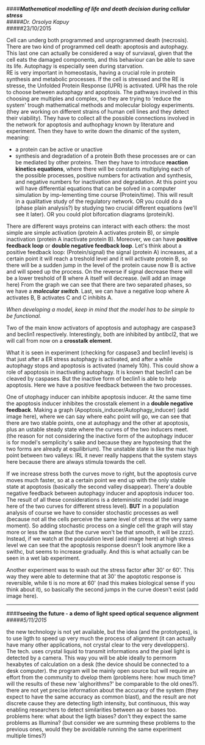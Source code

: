 ####**_Mathematical modelling of life and death decision during cellular stress_**  
#####_Dr. Orsolya Kapuy_  
#####23/10/2015

Cell can underg both programmed and unprogrammed death (necrosis). There are two kind of programmed cell death: apoptosis and autophagy. This last one can actually be considered a way of surviaval, given that the cell eats the damaged components, and this behaviour can be able to save its life. Autophagy is especially seen during starvation.  
RE is very important in homeostasis, having a crucial role in protein synthesis and metabolic processes. If the cell is stressed and the RE is stresse, the Unfolded Protein Response (UPR) is activated. UPR has the role to choose between autophagy and apoptosis. The pathways involved in this choosing are multiples and complex, so they are trying to 'reduce the system' trough mathematical methods and molecular biology experiments. (they are working on different strains of human cell lines and they detect their viability).
They have to collect all the possible connections involved in the network for apoptosis and authophagy known by literature and experiment. Then they have to write down the dinamic of the system, meaning:
* a protein can be active or unactive
* synthesis and degradation of a protein
Both these processes are or can be mediated by other proteins.
Then they have to introduce **reaction kinetics equations**, where there will be constants multiplying each of the possible processes, positive numbers for activation and synthesis, and negative numbers for inactivation and degradation.
At this point you will have differential equations that can be solved in a computer simulation by imp-lementing time course (Protein/time). This will result in a qualitative study of the regulatory network.
OR you could do a (phase plain analysis?) by studying two crucial different equations (we'll see it later).
OR you could plot biforcation diagrams (protein/k).

There are different ways proteins can interact with each others: the most simple are simple activation (protein A activates protein B), or simple inactivation (protein A inactivate protein B).
Moreover, we can have **positive feedback loop** or **double negative feedback loop**. Let's think about a positive feedback loop: (Protein/signal) the signal (protein A) increases, at a certain point it will reach a treshold level and it will activate protein B, so there will be a sudden jump in the level of the protein cause now B is active and will speed up the process. On the reverse if signal decrease there will be a lower treshold of B where A itself will decrease. (will add an image here) From the graph we can see that there are two separated phases, so we have a **_molecular switch_**.
Last, we can have a negative loop where A activates B, B activates C and C inhibits A.

_When developing a model, keep in mind that the model has to be simple to be functional._

Two of the main know activators of apoptosis and autophagy are caspase3 and beclin1 respectively. Interestingly, both are inhibited by antibcl2, that we will call from now on a **crosstalk element**.

What it is seen in experiment (checking for caspase3 and beclin1 levels) is that just after a ER stress autophagy is activated, and after a while autophagy stops and apoptosis is activated (namely 10h). This could show a role of apoptosis in inactivating autophagy.
It is known that beclin1 can be cleaved by caspases. But the inactive form of beclin1 is able to help apoptosis. Here we have a positive feedback between the two processes.

One of utophagy inducer can inhibite apoptosis inducer. At the same time the apoptosis inducer inhibites the crosstalk element in a **double negative feedback**.
Making a graph (Apoptosis_inducer/Autophagy_inducer) (add image here), where we can say where eahc point will go, we can see that there are two stable points, one at autophagy and the other at apoptosis, plus an ustable steady state where the curves of the two inducers meet. (the reason for not considering the inactive form of the autophagy inducer is for model's semplicity's sake and because they are hypotesing that the two forms are already at equilibrium). The unstable state is like the max high point between two valleys: IRL it never really happens that the system stays here because there are always stimula towards the cell.

If we increase stress both the curves move to right, but the apoptosis curve moves much faster, so at a certain point we end up with the only stable state at apoptosis (basically the second valley disappear).
There'a double negative feedback between autophagy inducer and apoptosis inducer too.
The result of all these considerations is a deteministic model (add image here of the two curves for different stress level).
**BUT** in a population analysis of course we have to consider stochastic processes as well (because not all the cells perceive the same level of stress at the very same moment). So adding stochastic process on a single cell the graph will stay more or less the same (but the curve won't be that smooth, it will be zzzz). Instead, if we watch at the population level (add image here) at high stress level we can see that the apoptosis response doesn't look anymore like a swithc, but seems to increase gradually. And this is what actually can be seen in a wet lab experiment.

Another experiment was to wash out the stress factor after 30' or 60'. This way they were able to determine that at 30' the apoptotic response is reversible, while ti is no more at 60' (nad this makes biological sense if you think about it), so basically the second jumps in the curve doesn't exist (add image here).

***

####**seeing the future - a demo of light speed optical sequence alignment**
#####_5/11/2015_

the new technology is not yet available, but the idea (and the prototypes), is to use ligth to speed up very much the process of alignment (it can actually have many other applications, not crystal clear to the very developpers). The tech. uses crystal liquid to transmit informations and the pixel light is detected by a camera. This way you will be able ideally to permorm hexabytes of calculation on a desk (the device should be connected to a desk computer).
the program will be mainly open source but will require an effort from the community to dvelop them (problems here: how much time? will the results of these new 'alghorithms?' be comparable to the old ones?).
there are not yet precise information about the accuracy of the system (they expect to have the same accuracy as common blast), and the result are not discrete cause they are detecting ligth intensity, but continuous, this way enabling researchers to detect similarities between aa or bases too.
problems here: what about the ligth biases? don't they expect the same problems as Illumina? (but consider we are summing these problems to the previous ones, would they be avoidable running the same experiment multiple times?)
